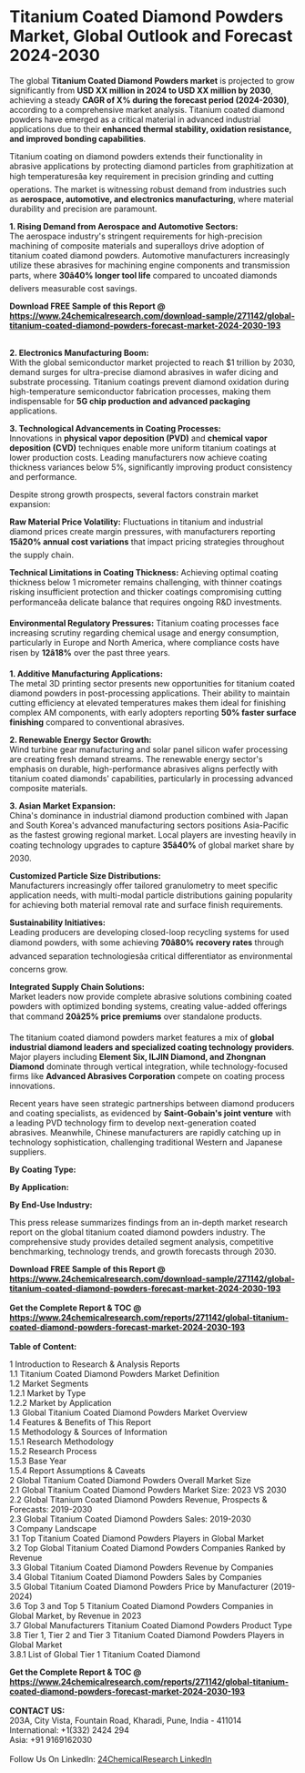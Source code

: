 <h1>Titanium Coated Diamond Powders Market, Global Outlook and Forecast 2024-2030</h1><p>The global <strong>Titanium Coated Diamond Powders market</strong> is projected to grow significantly from <strong>USD XX million in 2024 to USD XX million by 2030</strong>, achieving a steady <strong>CAGR of X% during the forecast period (2024-2030)</strong>, according to a comprehensive market analysis. Titanium coated diamond powders have emerged as a critical material in advanced industrial applications due to their <strong>enhanced thermal stability, oxidation resistance, and improved bonding capabilities</strong>.</p><p>Titanium coating on diamond powders extends their functionality in abrasive applications by protecting diamond particles from graphitization at high temperaturesâa key requirement in precision grinding and cutting operations. The market is witnessing robust demand from industries such as <strong>aerospace, automotive, and electronics manufacturing</strong>, where material durability and precision are paramount.</p><p><strong>1. Rising Demand from Aerospace and Automotive Sectors:</strong><br>
The aerospace industry's stringent requirements for high-precision machining of composite materials and superalloys drive adoption of titanium coated diamond powders. Automotive manufacturers increasingly utilize these abrasives for machining engine components and transmission parts, where <strong>30â40% longer tool life</strong> compared to uncoated diamonds delivers measurable cost savings.</p><div><b>Download FREE Sample of this Report @ 
            <a href="https://www.24chemicalresearch.com/download-sample/271142/global-titanium-coated-diamond-powders-forecast-market-2024-2030-193">
            https://www.24chemicalresearch.com/download-sample/271142/global-titanium-coated-diamond-powders-forecast-market-2024-2030-193</a></b></div><br><p><strong>2. Electronics Manufacturing Boom:</strong><br>
With the global semiconductor market projected to reach $1 trillion by 2030, demand surges for ultra-precise diamond abrasives in wafer dicing and substrate processing. Titanium coatings prevent diamond oxidation during high-temperature semiconductor fabrication processes, making them indispensable for <strong>5G chip production and advanced packaging</strong> applications.</p><p><strong>3. Technological Advancements in Coating Processes:</strong><br>
Innovations in <strong>physical vapor deposition (PVD)</strong> and <strong>chemical vapor deposition (CVD)</strong> techniques enable more uniform titanium coatings at lower production costs. Leading manufacturers now achieve coating thickness variances below 5%, significantly improving product consistency and performance.</p><p>Despite strong growth prospects, several factors constrain market expansion:</p><p><strong>Raw Material Price Volatility:</strong> Fluctuations in titanium and industrial diamond prices create margin pressures, with manufacturers reporting <strong>15â20% annual cost variations</strong> that impact pricing strategies throughout the supply chain.</p><p><strong>Technical Limitations in Coating Thickness:</strong> Achieving optimal coating thickness below 1 micrometer remains challenging, with thinner coatings risking insufficient protection and thicker coatings compromising cutting performanceâa delicate balance that requires ongoing R&amp;D investments.</p><p><strong>Environmental Regulatory Pressures:</strong> Titanium coating processes face increasing scrutiny regarding chemical usage and energy consumption, particularly in Europe and North America, where compliance costs have risen by <strong>12â18%</strong> over the past three years.</p><p><strong>1. Additive Manufacturing Applications:</strong><br>
The metal 3D printing sector presents new opportunities for titanium coated diamond powders in post-processing applications. Their ability to maintain cutting efficiency at elevated temperatures makes them ideal for finishing complex AM components, with early adopters reporting <strong>50% faster surface finishing</strong> compared to conventional abrasives.</p><p><strong>2. Renewable Energy Sector Growth:</strong><br>
Wind turbine gear manufacturing and solar panel silicon wafer processing are creating fresh demand streams. The renewable energy sector's emphasis on durable, high-performance abrasives aligns perfectly with titanium coated diamonds' capabilities, particularly in processing advanced composite materials.</p><p><strong>3. Asian Market Expansion:</strong><br>
China's dominance in industrial diamond production combined with Japan and South Korea's advanced manufacturing sectors positions Asia-Pacific as the fastest growing regional market. Local players are investing heavily in coating technology upgrades to capture <strong>35â40%</strong> of global market share by 2030.</p><p><strong>Customized Particle Size Distributions:</strong><br>
	Manufacturers increasingly offer tailored granulometry to meet specific application needs, with multi-modal particle distributions gaining popularity for achieving both material removal rate and surface finish requirements.</p><p><strong>Sustainability Initiatives:</strong><br>
	Leading producers are developing closed-loop recycling systems for used diamond powders, with some achieving <strong>70â80% recovery rates</strong> through advanced separation technologiesâa critical differentiator as environmental concerns grow.</p><p><strong>Integrated Supply Chain Solutions:</strong><br>
	Market leaders now provide complete abrasive solutions combining coated powders with optimized bonding systems, creating value-added offerings that command <strong>20â25% price premiums</strong> over standalone products.</p><p>The titanium coated diamond powders market features a mix of <strong>global industrial diamond leaders and specialized coating technology providers</strong>. Major players including <strong>Element Six, ILJIN Diamond, and Zhongnan Diamond</strong> dominate through vertical integration, while technology-focused firms like <strong>Advanced Abrasives Corporation</strong> compete on coating process innovations.</p><p>Recent years have seen strategic partnerships between diamond producers and coating specialists, as evidenced by <strong>Saint-Gobain's joint venture</strong> with a leading PVD technology firm to develop next-generation coated abrasives. Meanwhile, Chinese manufacturers are rapidly catching up in technology sophistication, challenging traditional Western and Japanese suppliers.</p><p><strong>By Coating Type:</strong></p><p><strong>By Application:</strong></p><p><strong>By End-Use Industry:</strong></p><p>This press release summarizes findings from an in-depth market research report on the global titanium coated diamond powders industry. The comprehensive study provides detailed segment analysis, competitive benchmarking, technology trends, and growth forecasts through 2030.</p><div><b>Download FREE Sample of this Report @ 
            <a href="https://www.24chemicalresearch.com/download-sample/271142/global-titanium-coated-diamond-powders-forecast-market-2024-2030-193">
            https://www.24chemicalresearch.com/download-sample/271142/global-titanium-coated-diamond-powders-forecast-market-2024-2030-193</a></b></div><br><div><b>Get the Complete Report & TOC @ 
            <a href="https://www.24chemicalresearch.com/reports/271142/global-titanium-coated-diamond-powders-forecast-market-2024-2030-193">
            https://www.24chemicalresearch.com/reports/271142/global-titanium-coated-diamond-powders-forecast-market-2024-2030-193</a></b></div><br>
            <b>Table of Content:</b><p>1 Introduction to Research & Analysis Reports<br />
    1.1 Titanium Coated Diamond Powders Market Definition<br />
    1.2 Market Segments<br />
        1.2.1 Market by Type<br />
        1.2.2 Market by Application<br />
    1.3 Global Titanium Coated Diamond Powders Market Overview<br />
    1.4 Features & Benefits of This Report<br />
    1.5 Methodology & Sources of Information<br />
        1.5.1 Research Methodology<br />
        1.5.2 Research Process<br />
        1.5.3 Base Year<br />
        1.5.4 Report Assumptions & Caveats<br />
2 Global Titanium Coated Diamond Powders Overall Market Size<br />
    2.1 Global Titanium Coated Diamond Powders Market Size: 2023 VS 2030<br />
    2.2 Global Titanium Coated Diamond Powders Revenue, Prospects & Forecasts: 2019-2030<br />
    2.3 Global Titanium Coated Diamond Powders Sales: 2019-2030<br />
3 Company Landscape<br />
    3.1 Top Titanium Coated Diamond Powders Players in Global Market<br />
    3.2 Top Global Titanium Coated Diamond Powders Companies Ranked by Revenue<br />
    3.3 Global Titanium Coated Diamond Powders Revenue by Companies<br />
    3.4 Global Titanium Coated Diamond Powders Sales by Companies<br />
    3.5 Global Titanium Coated Diamond Powders Price by Manufacturer (2019-2024)<br />
    3.6 Top 3 and Top 5 Titanium Coated Diamond Powders Companies in Global Market, by Revenue in 2023<br />
    3.7 Global Manufacturers Titanium Coated Diamond Powders Product Type<br />
    3.8 Tier 1, Tier 2 and Tier 3 Titanium Coated Diamond Powders Players in Global Market<br />
        3.8.1 List of Global Tier 1 Titanium Coated Diamond </p><div><b>Get the Complete Report & TOC @ 
            <a href="https://www.24chemicalresearch.com/reports/271142/global-titanium-coated-diamond-powders-forecast-market-2024-2030-193">
            https://www.24chemicalresearch.com/reports/271142/global-titanium-coated-diamond-powders-forecast-market-2024-2030-193</a></b></div><br><b>CONTACT US:</b><br>
            203A, City Vista, Fountain Road, Kharadi, Pune, India - 411014<br>
            International: +1(332) 2424 294<br>
            Asia: +91 9169162030 <br><br>
            Follow Us On LinkedIn: <a href="https://www.linkedin.com/company/24chemicalresearch/">24ChemicalResearch LinkedIn</a>